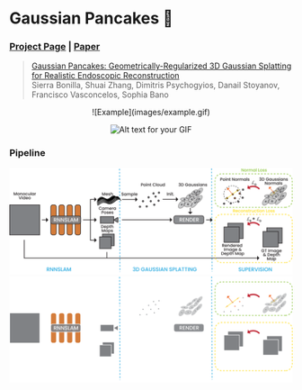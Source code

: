 # Gaussian Pancakes 🥞

### [Project Page]() | [Paper]() 

> [Gaussian Pancakes: Geometrically-Regularized 3D Gaussian Splatting for Realistic Endoscopic Reconstruction](https://arxiv.org/)  
> Sierra Bonilla, Shuai Zhang, Dimitris Psychogyios, Danail Stoyanov, Francisco Vasconcelos, Sophia Bano

<!-- <video src="images/example.mp4" controls loop>
  Your browser does not support the video tag.
</video> -->
<div align="center">
  ![Example](images/example.gif)
</div>
<p align="center">
  <img src="images/example.gif" alt="Alt text for your GIF">
</p>

### Pipeline
![pipeline](images/Method_lightmode.png#gh-light-mode-only)
![pipeline](images/Method_darkmode.png#gh-dark-mode-only)
